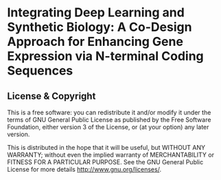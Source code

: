 # Integrating Deep Learning and Synthetic Biology: A Co-Design Approach for Enhancing Gene Expression via N-terminal Coding Sequences



## License & Copyright
This is a free software: you can redistribute it and/or modify it under the terms of GNU General Public License as published by the Free Software Foundation, either version 3 of the License, or (at your option) any later version.

This is distributed in the hope that it will be useful, but WITHOUT ANY WARRANTY; without even the implied warranty of MERCHANTABILITY or FITNESS FOR A PARTICULAR PURPOSE. See the GNU General Public License for more details http://www.gnu.org/licenses/.
